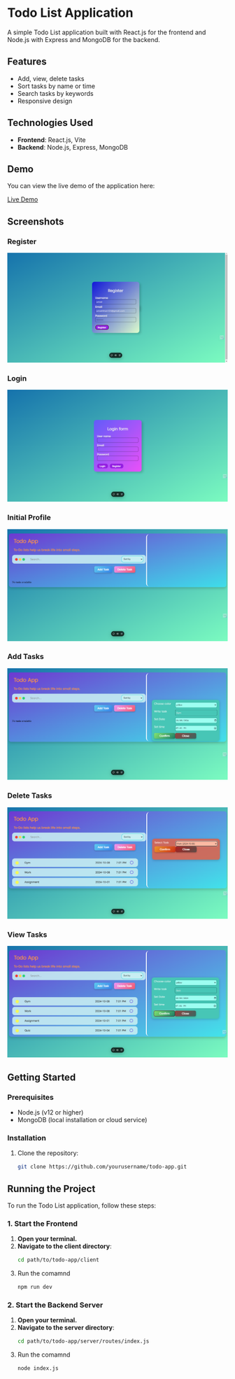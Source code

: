 # Todo List Application

A simple Todo List application built with React.js for the frontend and Node.js with Express and MongoDB for the backend.

## Features

- Add, view, delete tasks
- Sort tasks by name or time
- Search tasks by keywords
- Responsive design

## Technologies Used

- **Frontend**: React.js, Vite
- **Backend**: Node.js, Express, MongoDB

## Demo

You can view the live demo of the application here:

[Live Demo](https://todo-app-full-stack-frontend.vercel.app/)

## Screenshots

### Register
![Homepage](images/Register.png)

### Login
![Add Task](images/Login.png)

### Initial Profile
![Add Task](images/Empty%20Profile%20Initial.png)

### Add Tasks
![Add Task](images/Add%20Task%20Form.png)

### Delete Tasks
![Add Task](images/Delete%20Task.png)

### View Tasks
![Add Task](images/Tasks.png)


## Getting Started

### Prerequisites

- Node.js (v12 or higher)
- MongoDB (local installation or cloud service)

### Installation

1. Clone the repository:
   ```bash
   git clone https://github.com/yourusername/todo-app.git
## Running the Project

To run the Todo List application, follow these steps:

### 1. Start the Frontend 
1. **Open your terminal.**
2. **Navigate to the client directory**:
   ```bash
   cd path/to/todo-app/client
3. Run the comamnd
    ```bash 
    npm run dev
### 2. Start the Backend Server

1. **Open your terminal.**
2. **Navigate to the server directory**:
   ```bash
   cd path/to/todo-app/server/routes/index.js
3. Run the comamnd
    ```bash 
    node index.js